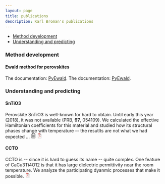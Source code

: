 ```yaml
---
layout: page
title: publications
description: Karl Broman's publications
---
```


<div class="navbar">
    <div class="navbar-inner">
        <ul class="nav">
            <li><a href="#method">Method development</a></li>
            <li><a href="#understanding">Understanding and predicting</a></li>
        </ul>
    </div>
</div>

### <a name="method"></a>Method development

#### Ewald method for perovskites
The documentation: [PyEwald](../PyEwald/index.html).
The documentation: [PyEwald](../doc/index.html).

### <a name="understanding"></a> Understanding and predicting 

#### SnTiO3

Perovskite SnTiO3 is well-known for hard to obtain. Until early this year (2018), it was not available (PRB, **97**, 054109).
We calculated the effective Hamiltonian coefficients for this material
and studied how its structural phases change with temperature -- the resutlts are not what we had expected ...
[![CPS](./icons16/notes-icon.png)](http://cpb.iphy.ac.cn/EN/abstract/abstract73225.shtml) 
[![ArXiv](./icons16/pdf-icon.png)](https://arxiv.org/abs/1709.00888v3)

#### CCTO

CCTO is -- since it is hard to guess its name -- quite complex.
One feature of CaCu3Ti4O12 is that it has large dielectric permittivity
near the room temperature. We analyze the participating dyanmic
processes that make it possible.
[![ArXiv](./icons16/pdf-icon.png)](https://export.arxiv.org/abs/1810.08949v3)

